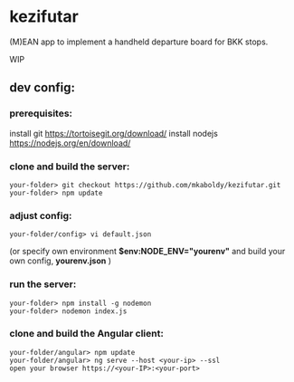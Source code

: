 # kezifutar
(M)EAN app to implement a handheld departure board for BKK stops.

WIP

## dev config:

### prerequisites:

install git https://tortoisegit.org/download/
install nodejs https://nodejs.org/en/download/

### clone and build the server:

```
your-folder> git checkout https://github.com/mkaboldy/kezifutar.git
your-folder> npm update
```

### adjust config:

```
your-folder/config> vi default.json
```

(or specify own environment **$env:NODE_ENV="yourenv"** and build your own config, **yourenv.json** )

### run the server:

```
your-folder> npm install -g nodemon
your-folder> nodemon index.js
```

### clone and build the Angular client:

```
your-folder/angular> npm update
your-folder/angular> ng serve --host <your-ip> --ssl
open your browser https://<your-IP>:<your-port>
```

